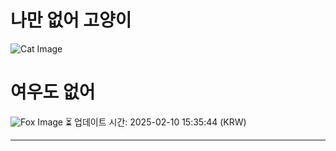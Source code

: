 
# 나만 없어 고양이

![Cat Image](https://cdn2.thecatapi.com/images/djg.jpg)

# 여우도 없어
![Fox Image](https://randomfox.ca/images/95.jpg)
⏳ 업데이트 시간: 2025-02-10 15:35:44 (KRW)

---
